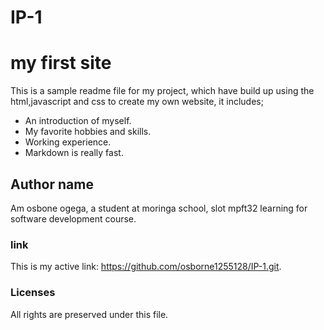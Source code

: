 # IP-1
# my first site

This is a sample readme file for my project, which have build up using the html,javascript and css to create my own website, it includes;

* An introduction of myself.
* My favorite hobbies and skills.
* Working experience.
* Markdown is really fast.
## Author name
Am osbone ogega, a student at moringa school, slot mpft32 learning for software development course.

### link
This is my active link: https://github.com/osborne1255128/IP-1.git.
### Licenses
All rights are preserved under this file.
